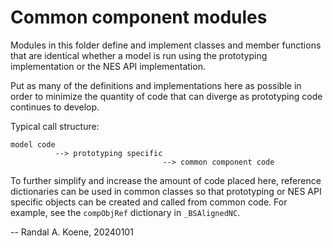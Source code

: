 # Common component modules

Modules in this folder define and implement classes and member
functions that are identical whether a model is run using the
prototyping implementation or the NES API implementation.

Put as many of the definitions and implementations here as
possible in order to minimize the quantity of code that can
diverge as prototyping code continues to develop.

Typical call structure:

```
model code
          --> prototyping specific
                                  --> common component code

```

To further simplify and increase the amount of code placed here,
reference dictionaries can be used in common classes so that
prototyping or NES API specific objects can be created and
called from common code. For example, see the `compObjRef`
dictionary in `_BSAlignedNC`.

--
Randal A. Koene, 20240101
